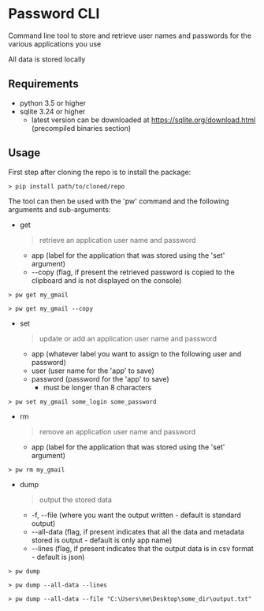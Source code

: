 # Password CLI

Command line tool to store and retrieve user names and passwords for the various applications
you use

All data is stored locally


## Requirements

* python 3.5 or higher
* sqlite 3.24 or higher
	+ latest version can be downloaded at https://sqlite.org/download.html (precompiled binaries section)


## Usage

First step after cloning the repo is to install the package:
```console
> pip install path/to/cloned/repo
```

The tool can then be used with the 'pw' command and the following arguments and sub-arguments:

* get
	> retrieve an application user name and password
    + app (label for the application that was stored using the 'set' argument)
	+ --copy (flag, if present the retrieved password is copied to the clipboard and is not displayed on the console)
```console
> pw get my_gmail
```
```console
> pw get my_gmail --copy
```

* set
	> update or add an application user name and password
    + app (whatever label you want to assign to the following user and password)
	+ user (user name for the 'app' to save)
	+ password (password for the 'app' to save)
		- must be longer than 8 characters
```console
> pw set my_gmail some_login some_password
```

* rm
	> remove an application user name and password
    + app (label for the application that was stored using the 'set' argument)
```console
> pw rm my_gmail
```

* dump
	> output the stored data
    + -f, --file (where you want the output written - default is standard output)
	+ --all-data (flag, if present indicates that all the data and metadata stored is output - default is only app name)
	+ --lines (flag, if present indicates that the output data is in csv format - default is json)
```console
> pw dump
```
```console
> pw dump --all-data --lines
```
```console
> pw dump --all-data --file "C:\Users\me\Desktop\some_dir\output.txt"
```
